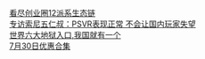   
[看尽创业圈12派系生态链](http://www.dianyue.me/archives/193/oi6lriydqu9x2k9w/)  
[专访索尼五仁叔：PSVR表现正常 不会让国内玩家失望](http://www.dianyue.me/archives/038/jfuztu1owhlbqegv/)  
[世界六大地狱入口,我国就有一个](http://www.dianyue.me/archives/850/2vubku3dv5126xxn/)  
[7月30日优惠合集](http://www.dianyue.me/archives/300/vzqpdhd836vcaz5g/)